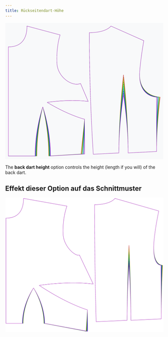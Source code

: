 ```yaml
---
title: Rückseitendart-Höhe
---
```


![Der Effekt der Dart Höhe des Rückens auf das Schnittmuster](sample.png)

The **back dart height** option controls the height (length if you will) of the back dart.


## Effekt dieser Option auf das Schnittmuster
![Dieses Bild zeigt den Effekt dieser Option, indem es mehrere Varianten überlagert, die einen anderen Wert für diese Option haben](bella_backdartheight_sample.svg "Effekt dieser Option auf das Schnittmuster")
